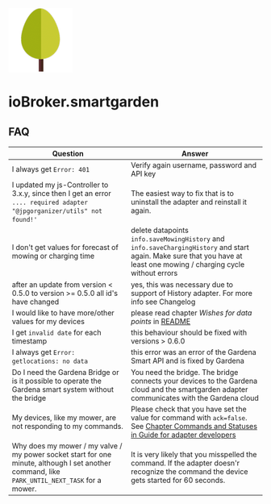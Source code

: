 ![Logo](admin/smartgarden.png) 

# ioBroker.smartgarden

## FAQ


| Question | Answer |
| - | - |
| I always get `Error: 401` | Verify again username, password and API key |
| I updated my js-Controller to 3.x.y, since then I get an error `.... required adapter "@jpgorganizer/utils" not found!'` | The easiest way to fix that is to uninstall the adapter and reinstall it again.|
| I don't get values for forecast of mowing or charging time | delete datapoints `info.saveMowingHistory` and   `info.saveChargingHistory` and start again. Make sure that you have at least one mowing / charging cycle without errors |
| after an update from version < 0.5.0 to version >= 0.5.0 all id's have changed | yes, this was necessary due to support of History adapter. For more info see Changelog |
| I would like to have more/other values for my devices | please read chapter *Wishes for data points* in [README](README.md) |
| I get `invalid date` for each timestamp | this behaviour should be fixed with versions > 0.6.0 |
| I always get `Error: getlocations: no data` | this error was an error of the Gardena Smart API and is fixed by Gardena |
| Do I need the Gardena Bridge or is it possible to operate the Gardena smart system without the bridge | You need the bridge. The bridge connects your devices to the Gardena cloud and the smartgarden adapter communicates with the Gardena cloud |
| My devices, like my mower, are not responding to my commands. | Please check that you have set the value for command with `ack=false`. See [Chapter Commands and Statuses in Guide for adapter developers](https://github.com/ioBroker/ioBroker.docs/blob/master/docs/en/dev/adapterdev.md#commands-and-statuses)|
| Why does my mower / my valve / my power socket start for one minute, although I set another command, like `PARK_UNTIL_NEXT_TASK` for a mower. | It is very likely that you misspelled the command. If the adapter doesn'r recognize the command the device gets started for 60 seconds. |
 


<!--- SVN: $Rev: 2831 $ $Date: 2022-06-13 13:00:32 +0200 (Mo, 13 Jun 2022) $ --->
